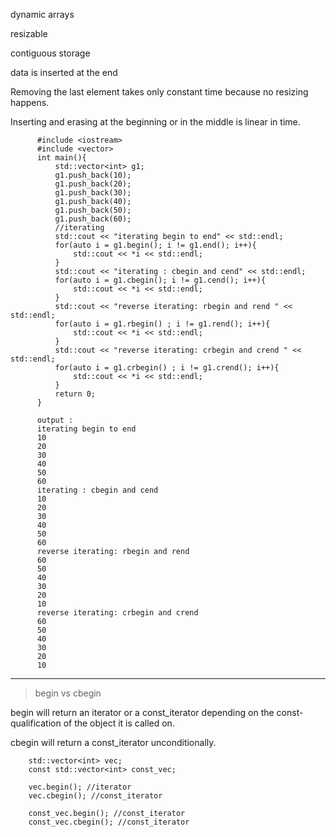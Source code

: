 dynamic arrays

resizable

contiguous storage

data is inserted at the end

Removing the last element takes only constant time because no resizing happens. 

Inserting and erasing at the beginning or in the middle is linear in time.


          #include <iostream>
          #include <vector>
          int main(){
              std::vector<int> g1;
              g1.push_back(10);
              g1.push_back(20);
              g1.push_back(30);
              g1.push_back(40);
              g1.push_back(50);
              g1.push_back(60);
              //iterating
              std::cout << "iterating begin to end" << std::endl;
              for(auto i = g1.begin(); i != g1.end(); i++){
                  std::cout << *i << std::endl;
              }
              std::cout << "iterating : cbegin and cend" << std::endl;
              for(auto i = g1.cbegin(); i != g1.cend(); i++){
                  std::cout << *i << std::endl;
              }
              std::cout << "reverse iterating: rbegin and rend " << std::endl;
              for(auto i = g1.rbegin() ; i != g1.rend(); i++){
                  std::cout << *i << std::endl;
              }
              std::cout << "reverse iterating: crbegin and crend " << std::endl;
              for(auto i = g1.crbegin() ; i != g1.crend(); i++){
                  std::cout << *i << std::endl;
              }
              return 0;
          }

          output :
          iterating begin to end
          10
          20
          30
          40
          50
          60
          iterating : cbegin and cend
          10
          20
          30
          40
          50
          60
          reverse iterating: rbegin and rend
          60
          50
          40
          30
          20
          10
          reverse iterating: crbegin and crend
          60
          50
          40
          30
          20
          10




---
> begin vs cbegin

begin will return an iterator or a const_iterator depending on the const-qualification of the object it is called on.

cbegin will return a const_iterator unconditionally.

        std::vector<int> vec;
        const std::vector<int> const_vec;

        vec.begin(); //iterator
        vec.cbegin(); //const_iterator

        const_vec.begin(); //const_iterator
        const_vec.cbegin(); //const_iterator

